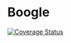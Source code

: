 # Boogle

[![Coverage Status](https://coveralls.io/repos/github/swsnu/swpp18-team7/badge.svg?branch=master)](https://coveralls.io/github/swsnu/swpp18-team7?branch=master)
